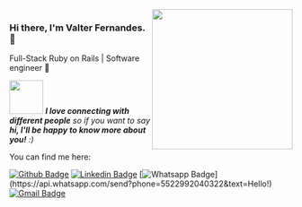<img align="right" height="250" src="https://media.giphy.com/media/ZVik7pBtu9dNS/giphy.gif">

### Hi there, I'm Valter Fernandes. 👋
Full-Stack Ruby on Rails | Software engineer :robot:  


<img src="https://media.giphy.com/media/LnQjpWaON8nhr21vNW/giphy.gif" width="60"> <em><b>I love connecting with different people</b> so if you want to say <b>hi, I'll be happy to know more about you!</b> :)</em>

You can find me here:

[![Github Badge](https://img.shields.io/badge/-Github-000?style=flat-square&logo=Github&logoColor=white&link=https://github.com/valterfernandesdev)](https://github.com/valterfernandesdev)
[![Linkedin Badge](https://img.shields.io/badge/-LinkedIn-blue?style=flat-square&logo=Linkedin&logoColor=white&link=https://www.linkedin.com/in/valter-fernandes-filho-32667b129/)](https://www.linkedin.com/in/valter-fernandes-filho-32667b129/)
[![Whatsapp Badge](https://img.shields.io/badge/-Whatsapp-4CA143?style=flat-square&labelColor=4CA143&logo=whatsapp&logoColor=white&link=https://api.whatsapp.com/send?phone=5522992040322&text=Hello!)](https://api.whatsapp.com/send?phone=5522992040322&text=Hello!)
[![Gmail Badge](https://img.shields.io/badge/-Gmail-c14438?style=flat-square&logo=Gmail&logoColor=white&link=mailto:valterfernandes.dev@gmail.com)](mailto:valterfernandes.dev@gmail.com)
